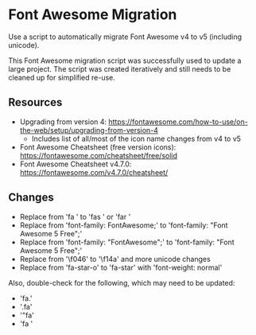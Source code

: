 # Font Awesome Migration
Use a script to automatically migrate Font Awesome v4 to v5 (including unicode).

This Font Awesome migration script was successfully used to update a large project. The script was created iteratively and still needs to be cleaned up for simplified re-use.

## Resources
- Upgrading from version 4: https://fontawesome.com/how-to-use/on-the-web/setup/upgrading-from-version-4
    - Includes list of all/most of the icon name changes from v4 to v5
- Font Awesome Cheatsheet (free version icons): https://fontawesome.com/cheatsheet/free/solid
- Font Awesome Cheatsheet v4.7.0: https://fontawesome.com/v4.7.0/cheatsheet/

## Changes
- Replace from 'fa ' to 'fas ' or 'far '
- Replace from 'font-family: FontAwesome;' to 'font-family: "Font Awesome 5 Free";'
- Replace from 'font-family: "FontAwesome";' to 'font-family: "Font Awesome 5 Free";'
- Replace from '\f046' to '\f14a' and more unicode changes
- Replace from 'fa-star-o' to 'fa-star' with 'font-weight: normal'

Also, double-check for the following, which may need to be updated:
- 'fa.'
- '.fa'
- '"fa'
- 'fa '

